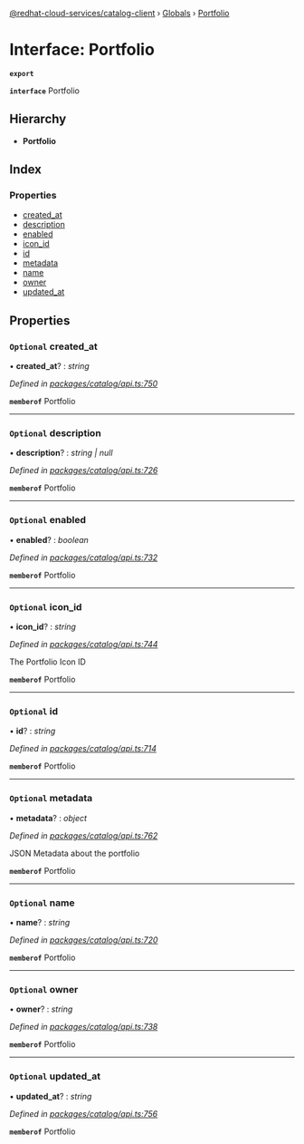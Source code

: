 [@redhat-cloud-services/catalog-client](../README.md) › [Globals](../globals.md) › [Portfolio](portfolio.md)

# Interface: Portfolio

**`export`** 

**`interface`** Portfolio

## Hierarchy

* **Portfolio**

## Index

### Properties

* [created_at](portfolio.md#optional-created_at)
* [description](portfolio.md#optional-description)
* [enabled](portfolio.md#optional-enabled)
* [icon_id](portfolio.md#optional-icon_id)
* [id](portfolio.md#optional-id)
* [metadata](portfolio.md#optional-metadata)
* [name](portfolio.md#optional-name)
* [owner](portfolio.md#optional-owner)
* [updated_at](portfolio.md#optional-updated_at)

## Properties

### `Optional` created_at

• **created_at**? : *string*

*Defined in [packages/catalog/api.ts:750](https://github.com/RedHatInsights/javascript-clients/blob/master/packages/catalog/api.ts#L750)*

**`memberof`** Portfolio

___

### `Optional` description

• **description**? : *string | null*

*Defined in [packages/catalog/api.ts:726](https://github.com/RedHatInsights/javascript-clients/blob/master/packages/catalog/api.ts#L726)*

**`memberof`** Portfolio

___

### `Optional` enabled

• **enabled**? : *boolean*

*Defined in [packages/catalog/api.ts:732](https://github.com/RedHatInsights/javascript-clients/blob/master/packages/catalog/api.ts#L732)*

**`memberof`** Portfolio

___

### `Optional` icon_id

• **icon_id**? : *string*

*Defined in [packages/catalog/api.ts:744](https://github.com/RedHatInsights/javascript-clients/blob/master/packages/catalog/api.ts#L744)*

The Portfolio Icon ID

**`memberof`** Portfolio

___

### `Optional` id

• **id**? : *string*

*Defined in [packages/catalog/api.ts:714](https://github.com/RedHatInsights/javascript-clients/blob/master/packages/catalog/api.ts#L714)*

**`memberof`** Portfolio

___

### `Optional` metadata

• **metadata**? : *object*

*Defined in [packages/catalog/api.ts:762](https://github.com/RedHatInsights/javascript-clients/blob/master/packages/catalog/api.ts#L762)*

JSON Metadata about the portfolio

**`memberof`** Portfolio

___

### `Optional` name

• **name**? : *string*

*Defined in [packages/catalog/api.ts:720](https://github.com/RedHatInsights/javascript-clients/blob/master/packages/catalog/api.ts#L720)*

**`memberof`** Portfolio

___

### `Optional` owner

• **owner**? : *string*

*Defined in [packages/catalog/api.ts:738](https://github.com/RedHatInsights/javascript-clients/blob/master/packages/catalog/api.ts#L738)*

**`memberof`** Portfolio

___

### `Optional` updated_at

• **updated_at**? : *string*

*Defined in [packages/catalog/api.ts:756](https://github.com/RedHatInsights/javascript-clients/blob/master/packages/catalog/api.ts#L756)*

**`memberof`** Portfolio
